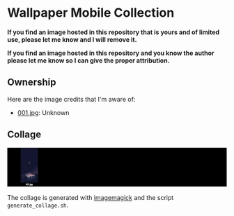 # Wallpaper Mobile Collection

**If you find an image hosted in this repository that is yours and of limited use,
please let me know and I will remove it.**

**If you find an image hosted in this repository and you know the author please
let me know so I can give the proper attribution.**

## Ownership

Here are the image credits that I'm aware of:

- [001.jpg](001.jpg): Unknown

## Collage

![all.png](all.png)

The collage is generated with [imagemagick](https://imagemagick.org/) and the script `generate_collage.sh`.
